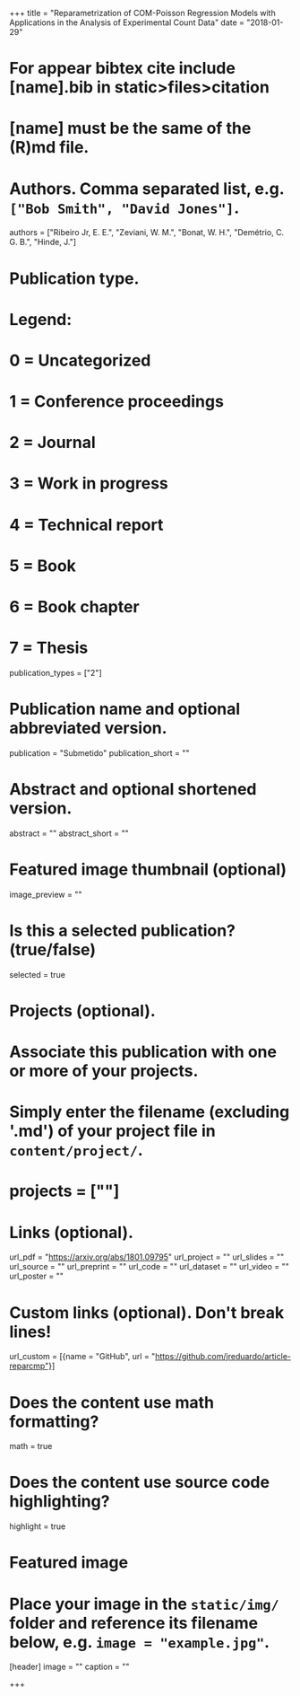 +++
title = "Reparametrization of COM-Poisson Regression Models with Applications in the Analysis of Experimental Count Data"
date = "2018-01-29"

# For appear bibtex cite include [name].bib in static>files>citation
# [name] must be the same of the (R)md file.

# Authors. Comma separated list, e.g. `["Bob Smith", "David Jones"]`.
authors = ["Ribeiro Jr, E. E.", "Zeviani, W. M.", "Bonat, W. H.", "Demétrio, C. G. B.", "Hinde, J."]

# Publication type.
# Legend:
# 0 = Uncategorized
# 1 = Conference proceedings
# 2 = Journal
# 3 = Work in progress
# 4 = Technical report
# 5 = Book
# 6 = Book chapter
# 7 = Thesis
publication_types = ["2"]

# Publication name and optional abbreviated version.
publication = "Submetido"
publication_short = ""

# Abstract and optional shortened version.
abstract = ""
abstract_short = ""

# Featured image thumbnail (optional)
image_preview = ""

# Is this a selected publication? (true/false)
selected = true

# Projects (optional).
#   Associate this publication with one or more of your projects.
#   Simply enter the filename (excluding '.md') of your project file in `content/project/`.
# projects = [""]

# Links (optional).
url_pdf = "https://arxiv.org/abs/1801.09795"
url_project = ""
url_slides = ""
url_source = ""
url_preprint = ""
url_code = ""
url_dataset = ""
url_video = ""
url_poster = ""

# Custom links (optional). Don't break lines!
url_custom = [{name = "GitHub", url = "https://github.com/jreduardo/article-reparcmp"}]

# Does the content use math formatting?
math = true

# Does the content use source code highlighting?
highlight = true

# Featured image
# Place your image in the `static/img/` folder and reference its filename below, e.g. `image = "example.jpg"`.
[header]
image = ""
caption = ""

+++
